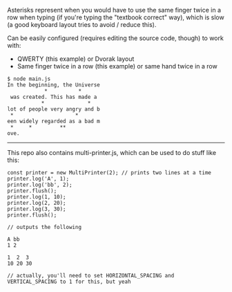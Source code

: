 Asterisks represent when you would have to use the same finger twice in a row when typing (if you're typing the "textbook correct" way), which is slow (a good keyboard layout tries to avoid / reduce this).

Can be easily configured (requires editing the source code, though) to work with:

- QWERTY (this example) or Dvorak layout
- Same finger twice in a row (this example) or same hand twice in a row

```
$ node main.js
In the beginning, the Universe
            *          *
 was created. This has made a
           *              *
lot of people very angry and b
 *                    *
een widely regarded as a bad m
 *     *         **
ove.
```

----

This repo also contains multi-printer.js, which can be used to do stuff like this:

```
const printer = new MultiPrinter(2); // prints two lines at a time
printer.log('A', 1);
printer.log('bb', 2);
printer.flush();
printer.log(1, 10);
printer.log(2, 20);
printer.log(3, 30);
printer.flush();

// outputs the following

A bb
1 2

1  2  3
10 20 30

// actually, you'll need to set HORIZONTAL_SPACING and VERTICAL_SPACING to 1 for this, but yeah
```
